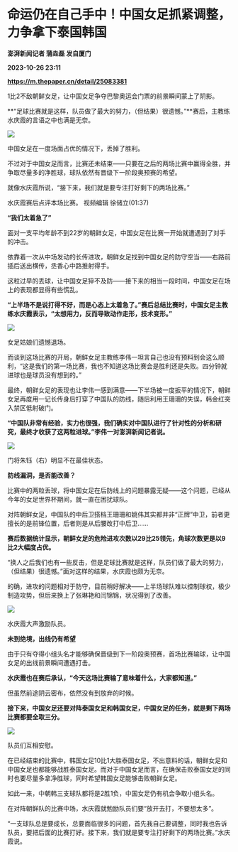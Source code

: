# 命运仍在自己手中！中国女足抓紧调整，力争拿下泰国韩国
**澎湃新闻记者 蒲垚磊 发自厦门**

**2023-10-26 23:11**

**https://m.thepaper.cn/detail/25083381**

1比2不敌朝鲜女足，让中国女足争夺巴黎奥运会门票的前景瞬间蒙上了阴影。

**“足球比赛就是这样，队员做了最大的努力，（但结果）很遗憾。”**赛后，主教练水庆霞的言语之中也满是无奈。

![](https://imagecloud.thepaper.cn/thepaper/image/275/875/117.jpg)

中国女足在一度场面占优的情况下，丢掉了胜利。

不过对于中国女足而言，比赛还未结束——只要在之后的两场比赛中赢得全胜，并争取尽量多的净胜球，球队依然有晋级下一阶段奥预赛的希望。

就像水庆霞所说，“接下来，我们就是要专注打好剩下的两场比赛。”

水庆霞赛后点评本场比赛。 视频编辑 徐储立(01:37)

**“我们太着急了”**

面对一支平均年龄不到22岁的朝鲜女足，中国女足在比赛一开始就遭遇到了对手的冲击。

依靠着一次从中场发动的长传进攻，朝鲜女足找到中国女足的防守空当——右路前插后送出横传，丞香心中路推射得手。

这粒过早的丢球，让中国女足猝不及防——接下来的相当一段时间，中国女足在场上的表现都显得有些慌乱。

**“上半场不是说打得不好，而是心态上太着急了。”赛后总结比赛时，中国女足主教练水庆霞表示，“太想用力，反而导致动作走形，技术变形。”**

![](https://imagecloud.thepaper.cn/thepaper/image/275/875/119.jpg)

女足姑娘们遗憾退场。

而谈到这场比赛的开局，朝鲜女足主教练李伟一坦言自己也没有预料到会这么顺利，“这是我们的第一场比赛，我也不知道这场比赛会是胜利还是失败。四分钟就进球也是球员没有想到的。”

最终，朝鲜女足的表现也让李伟一感到满意——下半场被一度扳平的情况下，朝鲜女足再度用一记长传身后打穿了中国队的防线，随后利用王珊珊的失误，韩金红突入禁区低射破门。

**“中国队非常有经验，实力也很强，我们确实对中国队进行了针对性的分析和研究，最终才收获了这两粒进球。”李伟一对澎湃新闻记者说。**

![](https://imagecloud.thepaper.cn/thepaper/image/275/875/118.jpg)

门将朱钰（右）明显不在最佳状态。

**防线漏洞，是否能改善？**

比赛中的两粒丢球，将中国女足在后防线上的问题暴露无疑——这个问题，已经从今年的女足世界杯期间，就一直在困扰球队。

对阵朝鲜女足，中国队的中后卫搭档王珊珊和姚伟其实都并非“正牌”中卫，前者更擅长的是前锋位置，后者则是从后腰改打中后卫……

**赛后数据统计显示，朝鲜女足的危险进攻次数以29比25领先，角球次数更是以9比2大幅度占优。**

“换人之后我们也有一些反击，但是足球比赛就是这样，队员们做了最大的努力，（但结果）很遗憾。”面对这样的结果，水庆霞也颇为无奈。

的确，进攻的问题相对于防守，目前稍好解决——上半场球队难以控制球权，极少制造攻势，但后来换上了张琳艳和闫锦锦，状况得到了改善。

![](https://imagecloud.thepaper.cn/thepaper/image/275/875/116.jpg)

水庆霞大声激励队员。

**未到绝境，出线仍有希望**

由于只有夺得小组头名才能够确保晋级到下一阶段奥预赛，首场比赛输球，让中国女足的出线前景瞬间遭遇打击。

**水庆霞也在赛后承认，“今天这场比赛输了意味着什么，大家都知道。”**

但虽然前途阴云密布，依然没有到放弃的时候。

**接下来，中国女足还要对阵泰国女足和韩国女足，中国女足的任务，就是剩下两场比赛都要全取三分。**

![](https://imagecloud.thepaper.cn/thepaper/image/275/875/120.jpg)

队员们互相安慰。

在已经结束的比赛中，韩国女足10比1大胜泰国女足，不出意料的话，朝鲜女足和中国女足也都能够战胜泰国女足。而对于中国女足而言，在确保击败泰国女足的同时也要尽量多拿净胜球，同时希望韩国女足能够击败朝鲜女足。

如此一来，中朝韩三支球队都将是2胜1负，中国女足仍有机会争取小组头名。

在对阵朝鲜队的比赛中场，水庆霞就勉励队员们要“放开去打，不要想太多”。

“一支球队总是要成长，总要面临很多的问题，首先我自己要调整，同时我也告诉队员，要把后面的比赛打好。接下来，我们就是要专注打好剩下的两场比赛。”水庆霞说。